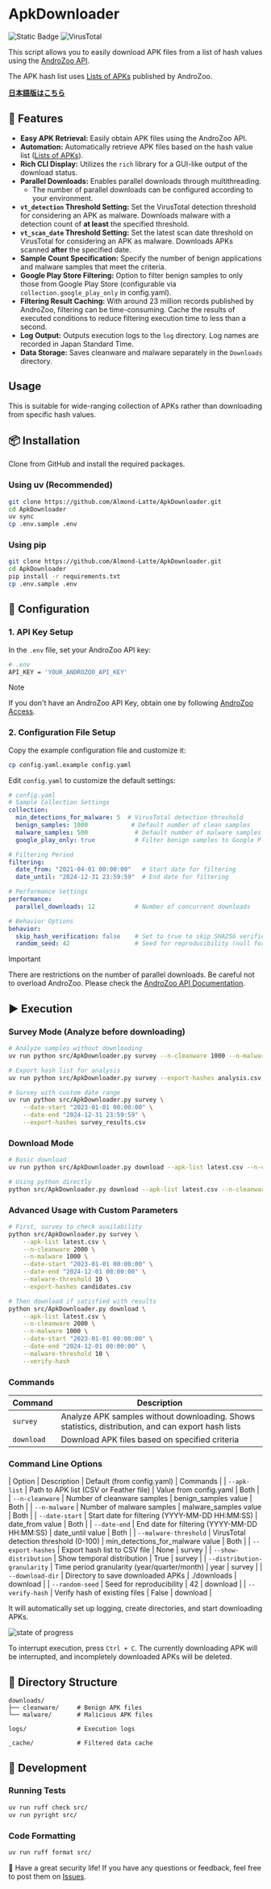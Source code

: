 # ApkDownloader

![Static Badge](https://img.shields.io/badge/Python-3.13-blue) ![VirusTotal](https://img.shields.io/badge/AndroZoo-API-orange)

This script allows you to easily download APK files from a list of hash values using the [AndroZoo API](https://androzoo.uni.lu/).

The APK hash list uses [Lists of APKs](https://androzoo.uni.lu/lists) published by AndroZoo.

[**日本語版はこちら**](README-ja.md)

## 🚀 Features

- **Easy APK Retrieval:** Easily obtain APK files using the AndroZoo API.
- **Automation:** Automatically retrieve APK files based on the hash value list ([Lists of APKs](https://androzoo.uni.lu/lists)).
- **Rich CLI Display:** Utilizes the `rich` library for a GUI-like output of the download status.
- **Parallel Downloads:** Enables parallel downloads through multithreading.
  - The number of parallel downloads can be configured according to your environment.
- **`vt_detection` Threshold Setting:** Set the VirusTotal detection threshold for considering an APK as malware. Downloads malware with a detection count of **at least** the specified threshold.
- **`vt_scan_date` Threshold Setting:** Set the latest scan date threshold on VirusTotal for considering an APK as malware. Downloads APKs scanned **after** the specified date.
- **Sample Count Specification:** Specify the number of benign applications and malware samples that meet the criteria.
- **Google Play Store Filtering:** Option to filter benign samples to only those from Google Play Store (configurable via `collection.google_play_only` in config.yaml).
- **Filtering Result Caching:** With around 23 million records published by AndroZoo, filtering can be time-consuming. Cache the results of executed conditions to reduce filtering execution time to less than a second.
- **Log Output:** Outputs execution logs to the `log` directory. Log names are recorded in Japan Standard Time.
- **Data Storage:** Saves cleanware and malware separately in the `Downloads` directory.

## Usage

This is suitable for wide-ranging collection of APKs rather than downloading from specific hash values.

## 📦 Installation

Clone from GitHub and install the required packages.

### Using uv (Recommended)
```sh
git clone https://github.com/Almond-Latte/ApkDownloader.git
cd ApkDownloader
uv sync
cp .env.sample .env
```

### Using pip
```sh
git clone https://github.com/Almond-Latte/ApkDownloader.git
cd ApkDownloader
pip install -r requirements.txt
cp .env.sample .env
```

## 🔑 Configuration

### 1. API Key Setup
In the `.env` file, set your AndroZoo API key:

```bash
# .env
API_KEY = 'YOUR_ANDROZOO_API_KEY'
```

> [!NOTE]
> If you don't have an AndroZoo API Key, obtain one by following [AndroZoo Access](https://androzoo.uni.lu/access).

### 2. Configuration File Setup
Copy the example configuration file and customize it:

```bash
cp config.yaml.example config.yaml
```

Edit `config.yaml` to customize the default settings:

```yaml
# config.yaml
# Sample Collection Settings
collection:
  min_detections_for_malware: 5  # VirusTotal detection threshold
  benign_samples: 1000            # Default number of clean samples
  malware_samples: 500             # Default number of malware samples
  google_play_only: true           # Filter benign samples to Google Play Store only

# Filtering Period
filtering:
  date_from: "2021-04-01 00:00:00"   # Start date for filtering
  date_until: "2024-12-31 23:59:59"  # End date for filtering

# Performance Settings
performance:
  parallel_downloads: 12           # Number of concurrent downloads

# Behavior Options
behavior:
  skip_hash_verification: false    # Set to true to skip SHA256 verification
  random_seed: 42                  # Seed for reproducibility (null for random)
```

> [!IMPORTANT]
> There are restrictions on the number of parallel downloads. Be careful not to overload AndroZoo. Please check the [AndroZoo API Documentation](https://androzoo.uni.lu/api_doc).

## ▶ Execution

### Survey Mode (Analyze before downloading)
```bash
# Analyze samples without downloading
uv run python src/ApkDownloader.py survey --n-cleanware 1000 --n-malware 500

# Export hash list for analysis
uv run python src/ApkDownloader.py survey --export-hashes analysis.csv

# Survey with custom date range
uv run python src/ApkDownloader.py survey \
    --date-start "2023-01-01 00:00:00" \
    --date-end "2024-12-31 23:59:59" \
    --export-hashes survey_results.csv
```

### Download Mode
```bash
# Basic download
uv run python src/ApkDownloader.py download --apk-list latest.csv --n-cleanware 100 --n-malware 50

# Using python directly
python src/ApkDownloader.py download --apk-list latest.csv --n-cleanware 100 --n-malware 50
```

### Advanced Usage with Custom Parameters
```bash
# First, survey to check availability
python src/ApkDownloader.py survey \
    --apk-list latest.csv \
    --n-cleanware 2000 \
    --n-malware 1000 \
    --date-start "2023-01-01 00:00:00" \
    --date-end "2024-12-01 00:00:00" \
    --malware-threshold 10 \
    --export-hashes candidates.csv

# Then download if satisfied with results
python src/ApkDownloader.py download \
    --apk-list latest.csv \
    --n-cleanware 2000 \
    --n-malware 1000 \
    --date-start "2023-01-01 00:00:00" \
    --date-end "2024-12-01 00:00:00" \
    --malware-threshold 10 \
    --verify-hash
```

### Commands

| Command | Description |
|---------|-------------|
| `survey` | Analyze APK samples without downloading. Shows statistics, distribution, and can export hash lists |
| `download` | Download APK files based on specified criteria |

### Command Line Options

| Option | Description | Default (from config.yaml) | Commands |
| `--apk-list` | Path to APK list (CSV or Feather file) | Value from config.yaml | Both |
| `--n-cleanware` | Number of cleanware samples | benign_samples value | Both |
| `--n-malware` | Number of malware samples | malware_samples value | Both |
| `--date-start` | Start date for filtering (YYYY-MM-DD HH:MM:SS) | date_from value | Both |
| `--date-end` | End date for filtering (YYYY-MM-DD HH:MM:SS) | date_until value | Both |
| `--malware-threshold` | VirusTotal detection threshold (0-100) | min_detections_for_malware value | Both |
| `--export-hashes` | Export hash list to CSV file | None | survey |
| `--show-distribution` | Show temporal distribution | True | survey |
| `--distribution-granularity` | Time period granularity (year/quarter/month) | year | survey |
| `--download-dir` | Directory to save downloaded APKs | ./downloads | download |
| `--random-seed` | Seed for reproducibility | 42 | download |
| `--verify-hash` | Verify hash of existing files | False | download |

It will automatically set up logging, create directories, and start downloading APKs.

![state of progress](https://github.com/Almond-Latte/ApkDownloader/assets/147462539/ee5924a3-1f2b-400a-85e8-3b82c0139665)

To interrupt execution, press `Ctrl + C`. The currently downloading APK will be interrupted, and incompletely downloaded APKs will be deleted.

## 📁 Directory Structure

```
downloads/
├── cleanware/     # Benign APK files
└── malware/       # Malicious APK files

logs/              # Execution logs

_cache/            # Filtered data cache
```

## 🔧 Development

### Running Tests
```bash
uv run ruff check src/
uv run pyright src/
```

### Code Formatting
```bash
uv run ruff format src/
```

🙏 Have a great security life! If you have any questions or feedback, feel free to post them on [Issues](https://github.com/Almond-Latte/ApkDownloader/issues).